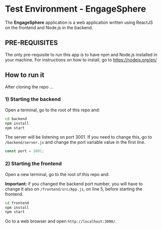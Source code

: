 # Test Environment - EngageSphere

The **EngageSphere** application is a web application written using ReactJS on the frontend and Node.js in the backend.

## PRE-REQUISITES

The only pre-requisite to run this app is to have npm and Node.js installed in your machine. For instructions on how to install, go to https://nodejs.org/en/

## How to run it

After cloning the repo ...

### 1) Starting the backend

Open a terminal, go to the root of this repo and:

```sh
cd backend
npm install
npm start
```

The server will be listening on port 3001. If you need to change this, go to `/backend/server.js` and change the port variable value in the first line.

```js
const port = 3001;
```

### 2) Starting the frontend

Open a new terminal, go to the root of this repo and:

**Important:** if you changed the backend port number, you will have to change it also on `/frontend/src/App.js`, on line 5, before starting the frontend.

```sh
cd frontend
npm install
npm start
```

Go to a web browser and open `http://localhost:3000/`.
